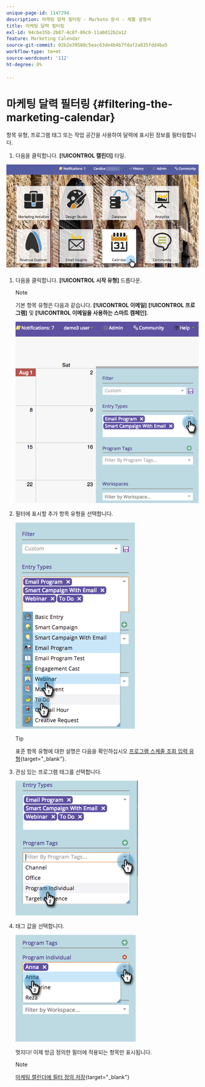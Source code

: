 ```yaml
---
unique-page-id: 1147294
description: 마케팅 달력 필터링 - Marketo 문서 - 제품 설명서
title: 마케팅 달력 필터링
exl-id: 94cbe35b-2b87-4c8f-86c6-11a0d12b2a12
feature: Marketing Calendar
source-git-commit: 02b2e39580c5eac63de4b4b7fdaf2a835fdd4ba5
workflow-type: tm+mt
source-wordcount: '112'
ht-degree: 0%

---
```


# 마케팅 달력 필터링 {#filtering-the-marketing-calendar}

항목 유형, 프로그램 태그 또는 작업 공간을 사용하여 달력에 표시된 정보를 필터링합니다.

1. 다음을 클릭합니다. **[!UICONTROL 캘린더]** 타일.

![](assets/2017-05-10-15-30-47.png)

1. 다음을 클릭합니다. **[!UICONTROL 시작 유형]** 드롭다운.

   >[!NOTE]
   >
   >기본 항목 유형은 다음과 같습니다. **[!UICONTROL 이메일]** **[!UICONTROL 프로그램]** 및 **[!UICONTROL 이메일을 사용하는 스마트 캠페인]**.

   ![](assets/image2014-9-24-10-3a46-3a54.png)

1. 필터에 표시할 추가 항목 유형을 선택합니다.

   ![](assets/image2014-9-24-10-3a47-3a0.png)

   >[!TIP]
   >
   >표준 항목 유형에 대한 설명은 다음을 확인하십시오 [프로그램 스케줄 조회 입력 유형](/help/marketo/product-docs/core-marketo-concepts/programs/program-schedule-view/program-schedule-view-entry-types.md){target="_blank"}.

1. 관심 있는 프로그램 태그를 선택합니다.

   ![](assets/image2014-9-24-10-3a47-3a5.png)

1. 태그 값을 선택합니다.

   ![](assets/image2014-9-24-10-3a47-3a9.png)

   멋지다! 이제 방금 정의한 필터에 적용되는 항목만 표시됩니다.

   >[!NOTE]
   >
   >[마케팅 캘린더에 필터 정의 저장](/help/marketo/product-docs/core-marketo-concepts/marketing-calendar/working-with-the-calendar/saving-a-filter-definition-in-the-marketing-calendar.md){target="_blank"}
